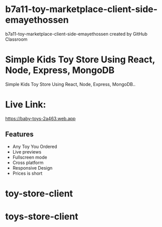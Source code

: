 # b7a11-toy-marketplace-client-side-emayethossen
b7a11-toy-marketplace-client-side-emayethossen created by GitHub Classroom

# Simple Kids Toy Store Using React, Node, Express, MongoDB

Simple Kids Toy Store Using React, Node, Express, MongoDB..

# Live Link: 

https://baby-toys-2a463.web.app

## Features

- Any Toy You Ordered
- Live previews
- Fullscreen mode
- Cross platform
- Responsive Design
- Prices is short

# toy-store-client
# toys-store-client
